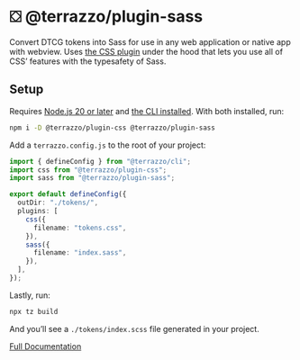 # ⛋ @terrazzo/plugin-sass

Convert DTCG tokens into Sass for use in any web application or native app with webview. Uses [the CSS plugin](/docs/integrations/css) under the hood that lets you use all of CSS’ features with the typesafety of Sass.

## Setup

Requires [Node.js 20 or later](https://nodejs.org) and [the CLI installed](https://terrazzo.app/docs/cli). With both installed, run:

```sh
npm i -D @terrazzo/plugin-css @terrazzo/plugin-sass
```

Add a `terrazzo.config.js` to the root of your project:

```ts
import { defineConfig } from "@terrazzo/cli";
import css from "@terrazzo/plugin-css";
import sass from "@terrazzo/plugin-sass";

export default defineConfig({
  outDir: "./tokens/",
  plugins: [
    css({
      filename: "tokens.css",
    }),
    sass({
      filename: "index.sass",
    }),
  ],
});
```

Lastly, run:

```sh
npx tz build
```

And you’ll see a `./tokens/index.scss` file generated in your project.

[Full Documentation](https://terrazzo.app/docs/integrations/sass)
